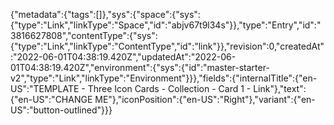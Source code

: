 {"metadata":{"tags":[]},"sys":{"space":{"sys":{"type":"Link","linkType":"Space","id":"abjv67t9l34s"}},"type":"Entry","id":"3816627808","contentType":{"sys":{"type":"Link","linkType":"ContentType","id":"link"}},"revision":0,"createdAt":"2022-06-01T04:38:19.420Z","updatedAt":"2022-06-01T04:38:19.420Z","environment":{"sys":{"id":"master-starter-v2","type":"Link","linkType":"Environment"}}},"fields":{"internalTitle":{"en-US":"TEMPLATE - Three Icon Cards - Collection - Card 1 - Link"},"text":{"en-US":"CHANGE ME"},"iconPosition":{"en-US":"Right"},"variant":{"en-US":"button-outlined"}}}